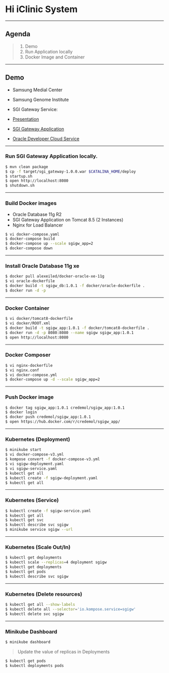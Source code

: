 # Hi iClinic System

---
## Agenda
>1. Demo
>2. Run Application locally
>3. Docker Image and Container

---
## Demo

- Samsung Medial Center
- Samsung Genome Institute
- SGI Gateway Service: 

- [Presentation](https://gitpitch.com/credemol/iclinic/master)
- [SGI Gateway Application](https://sgigateway1-sgi.uscom-central-1.oraclecloud.com/)
- [Oracle Developer Cloud Service](https://developer.us2.oraclecloud.com/developer22241-sgi/)

---
### Run SGI Gateway Application locally.

```sh
$ mvn clean package
$ cp -f target/sgi_gateway-1.0.0.war $CATALINA_HOME/deploy
$ startup.sh
$ open http://localhost:8080
$ shutdown.sh
```

---
### Build Docker images 

- Oracle Database 11g R2
- SGI Gateway Application on Tomcat 8.5 (2 Instances)
- Nginx for Load Balancer

```sh
$ vi docker-compose.yaml
$ docker-compose build
$ docker-compose up --scale sgigw_app=2
$ docker-compose down
```

---
### Install Oracle Database 11g xe

```sh
$ docker pull alexeiled/docker-oracle-xe-11g
$ vi oracle-dockerfile
$ docker build -t sgigw_db:1.0.1 -f docker/oracle-dockerfile .
$ docker run -d -p 
```

---
### Docker Container

```sh
$ vi docker/tomcat8-dockerfile
$ vi docker/ROOT.xml
$ docker build -t sgigw_app:1.0.1 -f docker/tomcat8-dockerfile .
$ docker run -d -p 8080:8080 --name sgigw sgigw_app:1.0.1
$ open http://localhost:8080
``` 

---
### Docker Composer

```sh
$ vi nginx-dockerfile
$ vi nginx.conf
$ vi docker-compose.yml
$ docker-compose up -d --scale sgigw_app=2
```

---
### Push Docker image

```sh
$ docker tag sgigw_app:1.0.1 credemol/sgigw_app:1.0.1
$ docker login
$ docker push credemol/sgigw_app:1.0.1
$ open https://hub.docker.com/r/credemol/sgigw_app/
```

---
### Kubernetes (Deployment)

```sh
$ minikube start
$ vi docker-compose-v3.yml
$ kompose convert -f docker-compose-v3.yml
$ vi sgigw-deployment.yaml
$ vi sgigw-service.yaml
$ kubectl get all
$ kubectl create -f sgigw-deployment.yaml
$ kubectl get all
```

---
### Kubernetes (Service)

```sh
$ kubectl create -f sgigw-service.yaml
$ kubectl get all
$ kubectl get svc 
$ kubectl describe svc sgigw
$ minikube service sgigw --url
```

---
### Kubernetes (Scale Out/In)

```sh
$ kubectl get deployments
$ kubectl scale --replicas=4 deployment sgigw
$ kubectl get deployments 
$ kubectl get pods
$ kubectl describe svc sgigw
```

---
### Kubernetes (Delete resources)

```sh
$ kubectl get all --show-labels
$ kubectl delete all --selector='io.kompose.service=sgigw'
$ kubectl delete svc sgigw
```

---
### Minikube Dashboard

```sh
$ minikube dashboard
```
> Update the value of replicas in Deployments 

```sh
$ kubectl get pods
$ kubectl deployments pods
```





